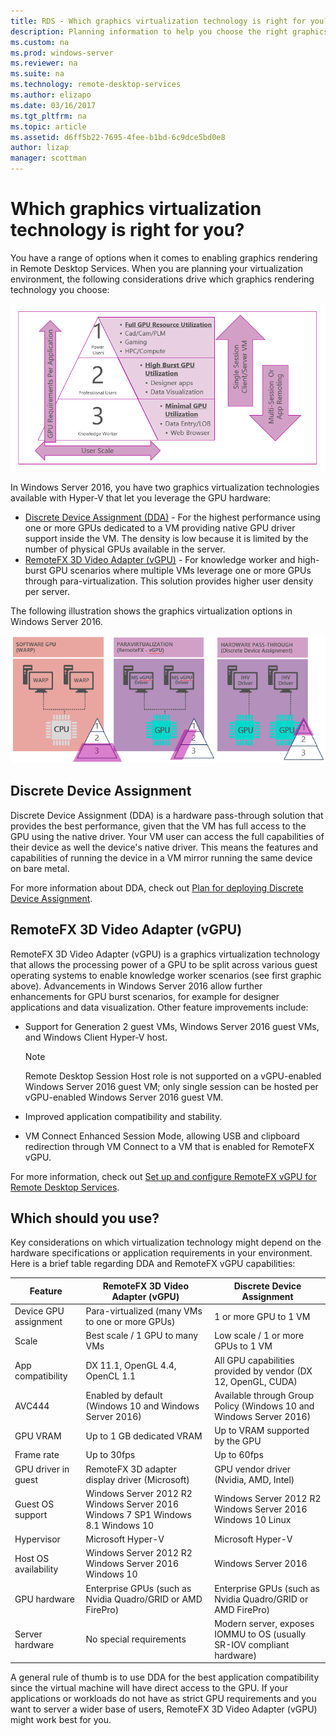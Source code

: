 ```yaml
---
title: RDS - Which graphics virtualization technology is right for you?
description: Planning information to help you choose the right graphics virtualization option for your RDS deployment.
ms.custom: na
ms.prod: windows-server
ms.reviewer: na
ms.suite: na
ms.technology: remote-desktop-services
ms.author: elizapo
ms.date: 03/16/2017  
ms.tgt_pltfrm: na
ms.topic: article
ms.assetid: d6ff5b22-7695-4fee-b1bd-6c9dce5bd0e8
author: lizap
manager: scottman
---
```

# Which graphics virtualization technology is right for you?

You have a range of options when it comes to enabling graphics rendering in Remote Desktop Services. When you are planning your virtualization environment, the following considerations drive which graphics rendering technology you choose:

![Graphics rendering considerations - compares user scale and GPU requirements to determine the best GPU technology for your environment](media/rds-gpu.png)

In Windows Server 2016, you have two graphics virtualization technologies available with Hyper-V that let you leverage the GPU hardware:

- [Discrete Device Assignment (DDA)](#discrete-device-assignment) - For the highest performance using one or more GPUs dedicated to a VM providing native GPU driver support inside the VM. The density is low because it is limited by the number of physical GPUs available in the server. 
- [RemoteFX 3D Video Adapter (vGPU)](#remotefx-vgpu) - For knowledge worker and high-burst GPU scenarios where multiple VMs leverage one or more GPUs through para-virtualization. This solution provides higher user density per server.

The following illustration shows the graphics virtualization options in Windows Server 2016.

![Graphics virtualization options in Windows Server 2016 with RDS - shows the three technologies available and how they differ on scale and performance](media/rds-graphics-virtualization.png)

## Discrete Device Assignment
Discrete Device Assignment (DDA) is a hardware pass-through solution that provides the best performance, given that the VM has full access to the GPU using the native driver. Your VM user can access the full capabilities of their device as well the device's native driver. This means the features and capabilities of running the device in a VM mirror running the same device on bare metal.

For more information about DDA, check out [Plan for deploying Discrete Device Assignment](../../virtualization/hyper-v/plan/plan-for-deploying-devices-using-discrete-device-assignment.md).

## RemoteFX 3D Video Adapter (vGPU) 
RemoteFX 3D Video Adapter (vGPU) is a graphics virtualization technology that allows the processing power of a GPU to be split across various guest operating systems to enable knowledge worker scenarios (see first graphic above). Advancements in Windows Server 2016 allow further enhancements for GPU burst scenarios, for example for designer applications and data visualization. Other feature improvements include:

- Support for Generation 2 guest VMs, Windows Server 2016 guest VMs, and Windows Client Hyper-V host.
  >[!NOTE] 
  > Remote Desktop Session Host role is not supported on a vGPU-enabled Windows Server 2016 guest VM; only single session can be hosted per vGPU-enabled Windows Server 2016 guest VM.

- Improved application compatibility and stability.
- VM Connect Enhanced Session Mode, allowing USB and clipboard redirection through VM Connect to a VM that is enabled for RemoteFX vGPU.

For more information, check out [Set up and configure RemoteFX vGPU for Remote Desktop Services](rds-remotefx-vgpu.md).

## Which should you use?

Key considerations on which virtualization technology might depend on the hardware specifications or application requirements in your environment. Here is a brief table regarding DDA and RemoteFX vGPU capabilities:

| Feature               | RemoteFX 3D Video Adapter (vGPU)                                                                       | Discrete Device Assignment                                             |
|-----------------------|-------------------------------------------------------------------------------------|------------------------------------------------------------------------|
| Device GPU assignment | Para-virtualized (many VMs to one or more GPUs)                                     | 1 or more GPU to 1 VM                                                  |
| Scale                 | Best scale / 1 GPU to many VMs                                                      | Low scale / 1 or more GPUs to 1 VM                                     |
| App compatibility     | DX 11.1, OpenGL 4.4, OpenCL 1.1                                                     | All GPU capabilities provided by vendor (DX 12, OpenGL, CUDA)          |
| AVC444                | Enabled by default (Windows 10 and Windows Server 2016)                             | Available through Group Policy (Windows 10 and Windows Server 2016)    |
| GPU VRAM              | Up to 1 GB dedicated VRAM                                                           | Up to VRAM supported by the GPU                                        |
| Frame rate            | Up to 30fps                                                                         | Up to 60fps                                                            |
| GPU driver in guest   | RemoteFX 3D adapter display driver (Microsoft)                                      | GPU vendor driver (Nvidia, AMD, Intel)                                 |
| Guest OS support      |  Windows Server 2012 R2  Windows Server 2016  Windows 7 SP1  Windows 8.1 Windows 10 |  Windows Server 2012 R2  Windows Server 2016  Windows 10 Linux         |
| Hypervisor            | Microsoft Hyper-V                                                                   | Microsoft Hyper-V                                                      |
| Host OS availability  |  Windows Server 2012 R2  Windows Server 2016 Windows 10                             | Windows Server 2016                                                    |
| GPU hardware          | Enterprise GPUs (such as Nvidia Quadro/GRID or AMD FirePro)                         | Enterprise GPUs (such as Nvidia Quadro/GRID or AMD FirePro)            |
| Server hardware       | No special requirements                                                             | Modern server, exposes IOMMU to OS (usually SR-IOV compliant hardware) |

A general rule of thumb is to use DDA for the best application compatibility since the virtual machine will have direct access to the GPU. If your applications or workloads do not have as strict GPU requirements and you want to server a wider base of users, RemoteFX 3D Video Adapter (vGPU) might work best for you.